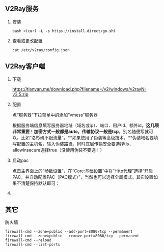 ## V2Ray服务

1. 安装
	 ``` shell
   bash <(curl -L -s https://install.direct/go.sh)   
   ```
2. 查看或更改配置

   ``` shell
   cat /etc/v2ray/config.json
   ```

   

  

## V2Ray客户端

1. 下载

   https://tlanyan.me/download.php?filename=/v2/windows/v2rayN-v3.5.zip

2. 配置

   点“服务器”下拉菜单中的添加“vmess”服务器

   根据服务端信息填写服务器地址（域名或ip）、端口、用户id、额外id，**这几项非常重要**！**加密方式一般都是auto，传输协议一般是tcp**。别名随便写就可以，比如“洛杉矶不限流量”。**如果使用了伪装等高级技术，**伪装域名要填写配置的主机名，输入伪装路径，同时底层传输安全要选择tls，allowinsecure选择true（没使用伪装不要选！）

3. 启动pac

   点击主界面上的“参数设置”，在“Core:基础设置”中将“Http代理”选择“开启PAC，并自动配置PAC（PAC模式）”，当然也可以选择全局模式。其它设置如果不清楚保持默认即可：

4. 

## 其它

防火墙

``` shell
firewall-cmd --zone=public --add-port=8080/tcp --permanent
firewall-cmd --zone=public --remove-port=8080/tcp --permanent
firewall-cmd --reload
firewall-cmd --list-ports
```

